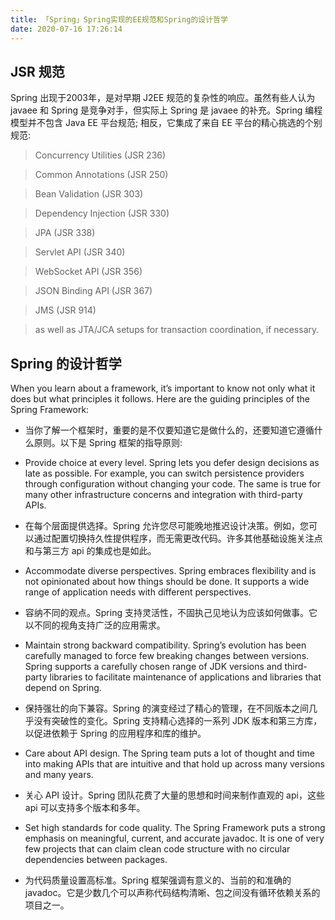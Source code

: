 ```yaml
---
title: 「Spring」Spring实现的EE规范和Spring的设计哲学 
date: 2020-07-16 17:26:14
---
```



## JSR 规范

Spring 出现于2003年，是对早期 J2EE 规范的复杂性的响应。虽然有些人认为 javaee 和 Spring 是竞争对手，但实际上 Spring 是 javaee 的补充。Spring 编程模型并不包含 Java EE 平台规范; 相反，它集成了来自 EE 平台的精心挑选的个别规范: 

<!--more-->

> Concurrency Utilities (JSR 236)

> Common Annotations (JSR 250) 

> Bean Validation (JSR 303)

> Dependency Injection (JSR 330) 

> JPA (JSR 338)

> Servlet API (JSR 340)

> WebSocket API (JSR 356)

> JSON Binding API (JSR 367)

> JMS (JSR 914)

> as well as JTA/JCA setups for transaction coordination, if necessary.

## Spring 的设计哲学

When you learn about a framework, it’s important to know not only what it does but what principles it follows. Here are the guiding principles of the Spring Framework:

* 当你了解一个框架时，重要的是不仅要知道它是做什么的，还要知道它遵循什么原则。以下是 Spring 框架的指导原则:

* Provide choice at every level. Spring lets you defer design decisions as late as possible. For example, you can switch persistence providers through configuration without changing your code. The same is true for many other infrastructure concerns and integration with third-party APIs.

* 在每个层面提供选择。Spring 允许您尽可能晚地推迟设计决策。例如，您可以通过配置切换持久性提供程序，而无需更改代码。许多其他基础设施关注点和与第三方 api 的集成也是如此。

* Accommodate diverse perspectives. Spring embraces flexibility and is not opinionated about how things should be done. It supports a wide range of application needs with different perspectives.

* 容纳不同的观点。Spring 支持灵活性，不固执己见地认为应该如何做事。它以不同的视角支持广泛的应用需求。

* Maintain strong backward compatibility. Spring’s evolution has been carefully managed to force few breaking changes between versions. Spring supports a carefully chosen range of JDK versions and third-party libraries to facilitate maintenance of applications and libraries that depend on Spring.

* 保持强壮的向下兼容。Spring 的演变经过了精心的管理，在不同版本之间几乎没有突破性的变化。Spring 支持精心选择的一系列 JDK 版本和第三方库，以促进依赖于 Spring 的应用程序和库的维护。

* Care about API design. The Spring team puts a lot of thought and time into making APIs that are intuitive and that hold up across many versions and many years.

* 关心 API 设计。Spring 团队花费了大量的思想和时间来制作直观的 api，这些 api 可以支持多个版本和多年。

* Set high standards for code quality. The Spring Framework puts a strong emphasis on meaningful, current, and accurate javadoc. It is one of very few projects that can claim clean code structure with no circular dependencies between packages.

* 为代码质量设置高标准。Spring 框架强调有意义的、当前的和准确的 javadoc。它是少数几个可以声称代码结构清晰、包之间没有循环依赖关系的项目之一。